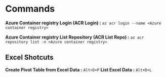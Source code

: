 # Commands

**Azure Container registry Login (ACR Login) :**     `az acr login --name <Azure container registry>`

**Azure Container registry List Repository (ACR List Repo) :** `az acr repository list -n <Azure container registry>`


## Excel Shotcuts

**Create Pivot Table from Excel Data :** `Alt+D+P` 
**List Excel Data :** `Alt+D+L` 